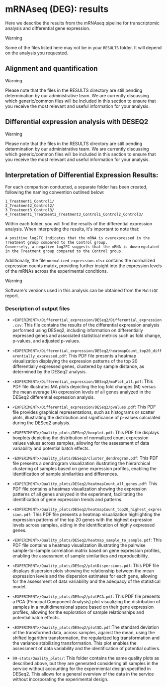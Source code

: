 # mRNAseq (DEG): results

Here we describe the results from the mRNAseq pipeline for transcriptomic analysis and differential gene expression.

> [!WARNING]
> Some of the files listed here may not be in your  `RESULTS` folder. It will depend on the analysis you requested.

## Alignment and quantification

<!--  BU-ISCIII
TODO: Penging to discuss which generic/common files are going to be reported in `RESULTS`
-->
> [!WARNING]
> Please note that the files in the RESULTS directory are still pending determination by our administrative team. We are currently discussing which generic/common files will be included in this section to ensure that you receive the most relevant and useful information for your analysis.

## Differential expression analysis with DESEQ2

<!--  BU-ISCIII
TODO: Penging to discuss which generic/common files are going to be reported in `RESULTS`
-->
> [!WARNING]
> Please note that the files in the RESULTS directory are still pending determination by our administrative team. We are currently discussing which generic/common files will be included in this section to ensure that you receive the most relevant and useful information for your analysis.

## Interpretation of Differential Expression Results:

For each comparison conducted, a separate folder has been created, following the naming convention outlined below:

    1_Treatment1_Control1/
    2_Treatment2_Control2/
    3_Treatment3_Control3/
    4_Treatment1_Treatment2_Treatment3_Control1_Control2_Control3/

Within each folder, you will find the results of the differential expression analysis. When interpreting the results, it's important to note that:

    A positive log2FC indicates that the mRNA is overexpressed in the Treatment group compared to the Control group.
    Conversely, a negative log2FC suggests that the mRNA is downregulated in the Treatment group compared to the Control group.

Additionally, the file `normalized_expression.xlsx` contains the normalized expression counts matrix, providing further insight into the expression levels of the mRNAs across the experimental conditions.

> [!WARNING]
> Software's versions used in this analysis can be obtained from the  `MultiQC` report.

### Description of output files
- `<EXPERIMENT>/Differential_expression/DESeq2/Differential_expression.csv`: This file contains the results of the differential expression analysis performed using DESeq2, including information on differentially expressed genes and associated statistical metrics such as fold change, p-values, and adjusted p-values.

- `<EXPERIMENT>/Differential_expression/DESeq2/heatmapCount_top20_differentially_expressed.pdf`: This PDF file presents a heatmap visualization displaying the expression patterns of the top 20 differentially expressed genes, clustered by sample distance, as determined by the DESeq2 analysis.

- `<EXPERIMENT>/Differential_expression/DESeq2/maPlot_all.pdf`: This PDF file illustrates MA plots depicting the log fold changes (M) versus the mean average (A) expression levels of all genes analyzed in the DESeq2 differential expression analysis.

- `<EXPERIMENT>/Differential_expression/DESeq2/pvalues.pdf`: This PDF file provides graphical representations, such as histograms or scatter plots, illustrating the distribution and significance of p-values calculated during the DESeq2 analysis.

- `<EXPERIMENT>/Quality_plots/DESeq2/boxplot.pdf`: This PDF file displays boxplots depicting the distribution of normalized count expression values values across samples, allowing for the assessment of data variability and potential batch effects.

- `<EXPERIMENT>/Quality_plots/DESeq2/cluster_dendrogram.pdf`: This PDF file presents a dendrogram visualization illustrating the hierarchical clustering of samples based on gene expression profiles, enabling the identification of sample similarities and differences.

- `<EXPERIMENT>/Quality_plots/DESeq2/heatmapCount_all_genes.pdf`: This PDF file contains a heatmap visualization showing the expression patterns of all genes analyzed in the experiment, facilitating the identification of gene expression trends and patterns.

- `<EXPERIMENT>/Quality_plots/DESeq2/heatmapCount_top20_highest_expression.pdf`: This PDF file presents a heatmap visualization highlighting the expression patterns of the top 20 genes with the highest expression levels across samples, aiding in the identification of highly expressed genes.

- `<EXPERIMENT>/Quality_plots/DESeq2/heatmap_sample_to_sample.pdf`: This PDF file contains a heatmap visualization illustrating the pairwise sample-to-sample correlation matrix based on gene expression profiles, enabling the assessment of sample similarities and reproducibility.

- `<EXPERIMENT>/Quality_plots/DESeq2/plotDispersions.pdf`: This PDF file displays dispersion plots showing the relationship between the mean expression levels and the dispersion estimates for each gene, allowing for the assessment of data variability and the adequacy of the statistical model.

- `<EXPERIMENT>/Quality_plots/DESeq2/plotPCA.pdf`: This PDF file presents a PCA (Principal Component Analysis) plot visualizing the distribution of samples in a multidimensional space based on their gene expression profiles, allowing for the exploration of sample relationships and potential batch effects.

- `<EXPERIMENT>/Quality_plots/DESeq2/plotSD.pdf`:The standard deviation of the transformed data, across samples, against the mean, using the shifted logarithm transformation, the regularized log transformation and the variance stabilizing transformation. This plot enables the assessment of data variability and the identification of potential outliers.

- `99-stats/Quality_plots/`: This folder contains the same quality plots as described above, but they are generated considering all samples in the service without accounting for the expermiental design specified in DESeq2. This allows for a general overview of the data in the service without incorporating the experimental design.
